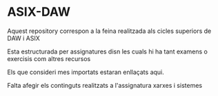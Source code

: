# ASIX-DAW

Aquest repository correspon a la feina realitzada als cicles superiors de DAW i ASIX

Esta estructurada per assignatures disn les cuals hi ha tant examens o exercisis com altres recursos

Els que consideri mes importats estaran enllaçats aqui.

Falta afegir els continguts realitzats a l'assignatura xarxes i sistemes
